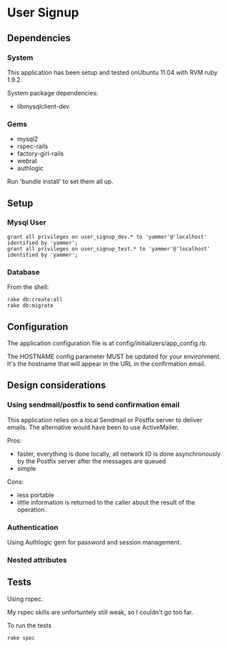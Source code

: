 # User Signup

## Dependencies
### System
This application has been setup and tested onUbuntu 11.04
with RVM ruby 1.9.2.

System package dependencies:

* libmysqlclient-dev
### Gems
* mysql2
* rspec-rails
* factory-girl-rails
* webrat
* authlogic

Run 'bundle install' to set them all up.

## Setup

### Mysql User
```
grant all privileges on user_signup_dev.* to 'yammer'@'localhost' identified by 'yammer';
grant all privileges on user_signup_test.* to 'yammer'@'localhost' identified by 'yammer';
```

### Database
From the shell:

```
rake db:create:all
rake db:migrate
```

## Configuration
The application configuration file is at config/initializers/app_config.rb.

The HOSTNAME config parameter MUST be updated for your environment. It's the hostname that will appear in the URL in the confirmation email.

## Design considerations
### Using sendmail/postfix to send confirmation email
This application relies on a local Sendmail or Postfix server to deliver emails.
The alternative would have been to use ActiveMailer.

Pros:

* faster, everything is done locally, all network IO is done asynchronously
by the Postfix server after the messages are queued
* simple

Cons:

* less portable
* little information is returned to the caller about the result of the operation.

### Authentication
Using Authlogic gem for password and session management.

### Nested attributes

## Tests
Using rspec.

My rspec skills are unfortuntely still weak, so I couldn't go too far.

To run the tests

```
rake spec
```

